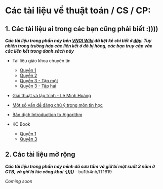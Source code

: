 # Các tài liệu về thuật toán / CS / CP:
 
## 1. Các tài liệu ai trong các bạn cũng phải biết :))))

_**Các tài liệu trong phần này bên [VNOI Wiki](http://vnoi.info/wiki) đã liệt kê chi tiết ở [đây](http://vnoi.info/wiki/algo/basic/Tai-Lieu-Thuat-Toan). Tuy nhiên trong trường hợp các liên kết ở đó bị hỏng, các bạn truy cập vào các liên kết trong danh sách này**_

   - Tài liệu giáo khoa chuyên tin
         
        - [Quyển 1](https://guanghou-my.sharepoint.com/:b:/g/personal/bu1th4nh_get365_pw/ESLHw3_cjzpPsYfC6Plwy-wBqTpiLDqmWWe-GH33Z5fqfg?e=85hThv)
        - [Quyển 2](https://guanghou-my.sharepoint.com/:b:/g/personal/bu1th4nh_get365_pw/EUhYgAgpoD1Bg81eWINHqZYBzwCzqpnQvdWadzCMNBdZ6Q?e=vesW8M)
        - [Quyển 3 - Tập một](https://guanghou-my.sharepoint.com/:b:/g/personal/bu1th4nh_get365_pw/EbuXxPmumtVBqdYHuMq7_VwB4JLDo5fIfSmf6q8N9cyPeQ?e=qQhlHP)
        - [Quyển 3 - Tập hai](https://guanghou-my.sharepoint.com/:b:/g/personal/bu1th4nh_get365_pw/EQMcWDiecQ9Ft4xk89F_S_gB7al0GrzN1cPAeExB-7UEoA?e=RaZU7M)
    
   - [Giải thuật và lập trình - Lê Minh Hoàng](https://guanghou-my.sharepoint.com/:b:/g/personal/bu1th4nh_get365_pw/ESqhk_IZGipGtTRb8-ca6BoBLroJxjvvm1txzJr54S-r2w?e=LyToWg)
   - [Một số vấn đề đáng chú ý trong môn tin học](https://guanghou-my.sharepoint.com/:b:/g/personal/bu1th4nh_get365_pw/EWk3OHYZ_TFBve9uIXjF9SABCfk24o0lcBU_fxigoXWBbA?e=cTaBls)
   - [Bản dịch Introduction to Algorithm](https://guanghou-my.sharepoint.com/:b:/g/personal/bu1th4nh_get365_pw/EfiXjWcI8ClPvYjRDbbv-OMBxMQQGtgGQYxssAzGVeNlHw?e=mwpci2)
   - KC Book
    
        - [Quyển 1](https://guanghou-my.sharepoint.com/:b:/g/personal/bu1th4nh_get365_pw/ETBJOE264MdBim9Bai8b3OAB8PZUPj53V7u1IZ6yO182JQ?e=eP6WyA)
        - [Quyển 3](https://guanghou-my.sharepoint.com/:b:/g/personal/bu1th4nh_get365_pw/ESFEKPCnAzpOjD3FzBOuC0UB3i8OXxut9Q1qwNgmJc526A?e=XeS5hl)
        
## 2. Các tài liệu mở rộng

_**Các tài liệu trong phần này mình đã sưu tầm và giữ bí mật suốt 3 năm ở CTB, và giờ là lúc công khai :)))))**_ - bu1th4nh/IT1619

_Coming soon_
